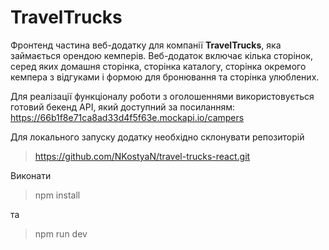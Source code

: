 # TravelTrucks

Фронтенд частина веб-додатку для компанії **TravelTrucks**, яка займається орендою кемперів. Веб-додаток включає кілька сторінок, серед яких домашня сторінка, сторінка каталогу, сторінка окремого кемпера з відгуками і формою для бронювання та сторінка улюблених.

Для реалізації функціоналу роботи з оголошеннями використовується готовий бекенд API, який доступний за посиланням: https://66b1f8e71ca8ad33d4f5f63e.mockapi.io/campers

Для локального запуску додатку необхідно склонувати репозиторій
> https://github.com/NKostyaN/travel-trucks-react.git

Виконати 
> npm install

та

> npm run dev
